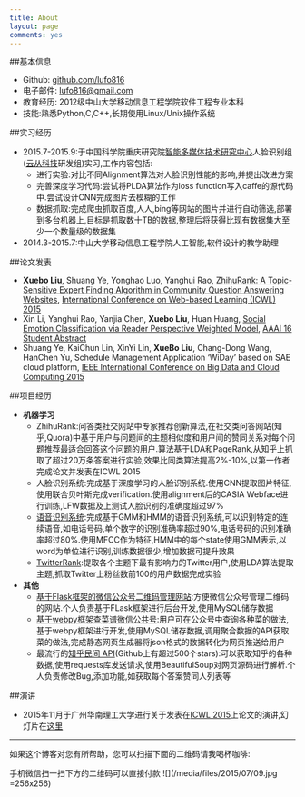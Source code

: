 ```yaml
---
title: About
layout: page
comments: yes
---
```



##基本信息

- Github: [github.com/lufo816](https://github.com/lufo816)
- 电子邮件: [lufo816@gmail.com](mailto:lufo816@gmail.com)
- 教育经历: 2012级中山大学移动信息工程学院软件工程专业本科
- 技能:熟悉Python,C,C++,长期使用Linux/Unix操作系统
	
##实习经历
- 2015.7-2015.9:于中国科学院重庆研究院[智能多媒体技术研究中心](http://www.cigit.cas.cn/jggk/ggkypt/201403/t20140328_4082809.html)人脸识别组([云从科技](http://www.cloudwalk.cn/)研发组)实习,工作内容包括:
	- 进行实验:对比不同Alignment算法对人脸识别性能的影响,并提出改进方案
	- 完善深度学习代码:尝试将PLDA算法作为loss function写入caffe的源代码中.尝试设计CNN完成图片去模糊的工作
	- 数据抓取:完成爬虫抓取百度,人人,bing等网站的图片并进行自动筛选,部署到多台机器上,目标是抓取数十TB的数据,整理后将获得比现有数据集大至少一个数量级的数据集
- 2014.3-2015.7:中山大学移动信息工程学院人工智能,软件设计的教学助理

##论文发表
- **Xuebo Liu**, Shuang Ye, Yonghao Luo, Yanghui Rao, [ZhihuRank: A Topic-Sensitive Expert Finding Algorithm in Community Question Answering Websites](http://lufo.me/docs/ZhihuRank.pdf), [International Conference on Web-based Learning (ICWL) 2015](http://www.cityu.edu.hk/merc/icwl/icwl2015home.htm)
- Xin Li, Yanghui Rao, Yanjia Chen, **Xuebo Liu**, Huan Huang, [Social Emotion Classification via Reader Perspective Weighted Model](http://lufo.me/docs/Social%20Emotion%20Classification%20via%20Reader%20Perspective%20Weighted%20Model.pdf), [AAAI 16 Student Abstract](www.aaai.org/Conferences/AAAI/2016/aaai16studentcall.php)
- Shuang Ye, KaiChun Lin, XinYi Lin, **XueBo Liu**, Chang-Dong Wang, HanChen Yu, Schedule Management Application ‘WiDay’ based on SAE cloud platform, [IEEE International  Conference on Big Data and Cloud Computing 2015](http://www.cybermatics.org/SWC2015/CBD/CBD2015.htm)


##项目经历

- **机器学习**
	- ZhihuRank:问答类社交网站中专家推荐创新算法,在社交类问答网站(知乎,Quora)中基于用户与问题间的主题相似度和用户间的赞同关系对每个问题推荐最适合回答这个问题的用户.算法基于LDA和PageRank,从知乎上抓取了超过20万条答案进行实验,效果比同类算法提高2%-10%,以第一作者完成论文并发表在ICWL 2015
	- 人脸识别系统:完成基于深度学习的人脸识别系统.使用CNN提取图片特征,使用联合贝叶斯完成verification.使用alignment后的CASIA Webface进行训练,LFW数据及上测试人脸识别的准确度超过97%
	- [语音识别系统](https://github.com/lufo816/SpeechRecognitionSystem):完成基于GMM和HMM的语音识别系统,可以识别特定的连续语音,如电话号码,单个数字的识别准确率超过90%,电话号码的识别准确率超过80%.使用MFCC作为特征,HMM中的每个state使用GMM表示,以word为单位进行识别,训练数据很少,增加数据可提升效果
	- [TwitterRank](https://github.com/lufo816/TwitterRank):提取各个主题下最有影响力的Twitter用户,使用LDA算法提取主题,抓取Twitter上粉丝数前100的用户数据完成实验
- **其他**
	- [基于Flask框架的微信公众号二维码管理网站](https://github.com/lufo816/WeiXinPublicAccountFollowedByQRAnalysis):方便微信公众号管理二维码的网站.个人负责基于FLask框架进行后台开发,使用MySQL储存数据
	- [基于webpy框架查菜谱微信公共号](https://github.com/lufo816/WeiXinCookbook):用户可在公众号中查询各种菜的做法,基于webpy框架进行开发,使用MySQL储存数据,调用聚合数据的API获取菜的做法,完成静态网页生成器将json格式的数据转化为网页推送给用户
	- 最流行的[知乎民间 API](https://github.com/egrcc/zhihu-python)(Github上有超过500个stars):可以获取知乎的各种数据,使用requests库发送请求,使用BeautifulSoup对网页源码进行解析.个人负责修改Bug,添加功能,如获取每个答案赞同人列表等
	
##演讲

- 2015年11月于广州华南理工大学进行关于发表在[ICWL 2015](http://www.cityu.edu.hk/merc/icwl/icwl2015home.htm)上论文的演讲,幻灯片在[这里](http://lufo.me/docs/pre_icwl_2015.pdf)


-----

如果这个博客对您有所帮助，您可以扫描下面的二维码请我喝杯咖啡:

手机微信扫一扫下方的二维码可以直接付款
![](/media/files/2015/07/09.jpg =256x256) 
